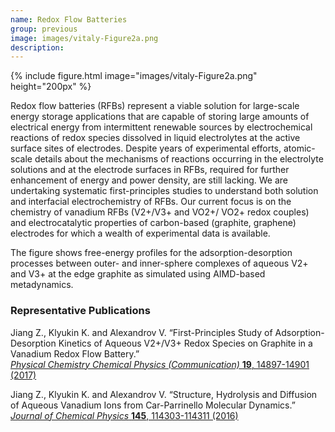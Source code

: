 ```yaml
---
name: Redox Flow Batteries
group: previous
image: images/vitaly-Figure2a.png
description: 
---
```


{%
  include figure.html
  image="images/vitaly-Figure2a.png"
  height="200px"
%}

Redox flow batteries (RFBs) represent a viable solution for large-scale energy storage applications that are capable of storing large amounts of electrical energy from intermittent renewable sources by electrochemical reactions of redox species dissolved in liquid electrolytes at the active surface sites of electrodes. Despite years of experimental efforts, atomic-scale details about the mechanisms of reactions occurring in the electrolyte solutions and at the electrode surfaces in RFBs, required for further enhancement of energy and power density, are still lacking. We are undertaking systematic first-principles studies to understand both solution and interfacial electrochemistry of RFBs. Our current focus is on the chemistry of vanadium RFBs (V2+/V3+ and VO2+/ VO2+ redox couples) and electrocatalytic properties of carbon-based (graphite, graphene) electrodes for which a wealth of experimental data is available.

The figure shows free-energy profiles for the adsorption-desorption processes between outer- and inner-sphere complexes of aqueous V2+ and V3+ at the edge graphite as simulated using AIMD-based metadynamics.

### Representative Publications

Jiang Z., Klyukin K. and Alexandrov V. “First-Principles Study of Adsorption-Desorption Kinetics of Aqueous V2+/V3+ Redox Species on Graphite in a Vanadium Redox Flow Battery.”  
[_Physical Chemistry Chemical Physics (Communication)_ __19__, 14897-14901 (2017)](http://pubs.rsc.org/en/content/articlelanding/2014/CP/C7CP02350B#!divAbstract)

Jiang Z., Klyukin K. and Alexandrov V. “Structure, Hydrolysis and Diffusion of Aqueous Vanadium Ions from Car-Parrinello Molecular Dynamics.”  
[_Journal of Chemical Physics_ __145__, 114303-114311 (2016)](http://scitation.aip.org/content/aip/journal/jcp/145/11/10.1063/1.4962748)
